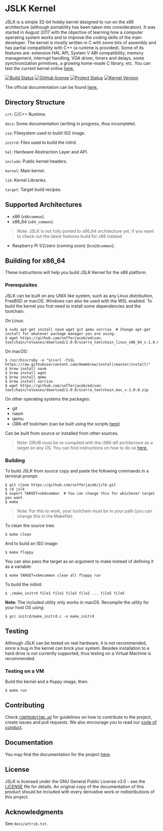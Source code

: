 # JSLK Kernel

JSLK is a simple 32-bit hobby kernel designed to run on the x86 architecture (although portability has been taken into consideration). It was started in August 2017 with the objective of learning how a computer operating system works and to improve the coding skills of the main developer. The kernel is mostly written in C with some bits of assembly and has partial compatibility with C++ (a runtime is provided). Some of its features are: extensive HAL API, System V ABI compatibility, memory management, interrupt handling, VGA driver, timers and delays, some synchronization primitives, a growing home-made C library, etc. You can test the current kernel online [here.](https://sofferjacob.github.io/jslk.html)

[![Build Status](https://travis-ci.org/sofferjacob/jslk.svg?branch=master)](https://travis-ci.org/sofferjacob/jslk)
[![GitHub license](https://img.shields.io/badge/license-GPL3-yellow.svg)](https://github.com/sofferjacob/jslk/blob/master/LICENSE)
[![Project Status](https://img.shields.io/badge/project-active_development-brightgreen.svg)](https://github.com/sofferjacob/jslk/blob/x64/docs/status.md)
[![Kernel Version](https://img.shields.io/badge/kernel-v0.0.8pa-blue.svg)](https://github.com/sofferjacob/jslk/releases)

The official documentation can be found [here.](https://jslk.gitbook.io/docs/)

## Directory Structure
`crt`: C/C++ Runtime.

`docs`: Some documentation (writing in progress, thus incomplete).

`iso`: Filesystem used to build ISO image.

`initrd`: Files used to build the initrd.

`hal`: Hardware Abstraction Layer and API.

`include`: Public kernel headers.

`kernel`: Main kernel.

`lib`: Kernel Libraries.

`target`: Target build recipes.

## Supported Architectures
* x86 (`x86common`).
* x86_64 (`x64_common`).
> Note: JSLK is not fully ported to x86_64 architecture yet, if you want to check out the latest features build for x86 instead.
* Raspberry Pi 1/2/zero (coming soon) (`bcm28common`).

## Building for x86_64

These instructions will help you build JSLK Kernel for the x86 platform.

### Prerequisites

JSLK can be built on any UNIX like system, such as any Linux distribution, FreeBSD or macOS. Windows can also be used with the WSL enabled. To build the kernel you first need to install some dependencies and the toolchain.

On Linux:
```
$ sudo apt-get install nasm wget git qemu xorriso  # Change apt-get install for whatever package manager you are using.
$ wget https://github.com/sofferjacob/edison-toolchain/releases/download/1.0.0/sierra_toolchain_linux_x86_64_v.1.0.0.tar.gz
```

On macOS:
```
$ /usr/bin/ruby -e "$(curl -fsSL https://raw.githubusercontent.com/Homebrew/install/master/install)"
$ brew install nasm
$ brew install wget
$ brew install qemu
$ brew install xorriso
$ wget https://github.com/sofferjacob/edison-toolchain/releases/download/1.0.0/sierra_toolchain_mac_v.1.0.0.zip
```

On other operating systems the packages:
* git
* nasm
* qemu
* i386-elf toolchain (can be built using the scripts [here](https://github.com/sofferjacob/edison-toolchain))

Can be built from source or installed from  other sources.

> Note: GRUB must be re-compiled with the i386-elf architecture as a target on any OS. You can find instructions on how to do so [here.](http://wiki.osdev.org/GRUB_2#Installing_GRUB_2_on_OS_X)

### Building

To build JSLK from source copy and paste the following commands in a terminal prompt:
```
$ git clone https://github.com/sofferjacob/jslk.git
$ cd jslk
$ export TARGET=x64common  # You can change this for whichever target you want
$ make
```
> Note: For this to work, your toolchain must be in your path (you can change this in the Makefile).

To clean the source tree:
```
$ make clean
```

And to build an ISO image:
```
$ make floppy
```

You can also pass the target as an argument to make instead of defining it as a variable:
```
$ make TARGET=x64common clean all floppy run
```

To build the initird:
```
$ ./make_initrd file1 file1 file2 file2 ... file5 file5
```
**Note:** The included utility only works in macOS. Recompile the utility for your host OS using:
```
$ gcc initrd/make_initrd.c -o make_initrd
````

## Testing

Although JSLK can be tested on real hardware, it is not recommended, since a bug in the kernel can brick
your system. Besides installation to a hard drive is not currently supported, thus testing on a Virtual
Machine is recommended.

### Testing on a VM

Build the kernel and a floppy image, then:

```
$ make run
```

## Contributing

Check [`CONTRIBUTING.md`](CONTRIBUTING.md) for guidelines on how to contribute to the project, create issues and pull requests. We also encourage you to read our [code of conduct](CODE_OF_CONDUCT.md).

## Documentation

You may find the documentation for the project [here](https://jslk.gitbook.io/docs/).

## License

JSLK is licensed under the GNU General Public License v3.0 - see the [LICENSE](LICENSE) file for details. An original copy of the documentation of this product should be included with every derivative work or redistributions of this project.

## Acknowledgments

See `docs/attrib.txt`.
